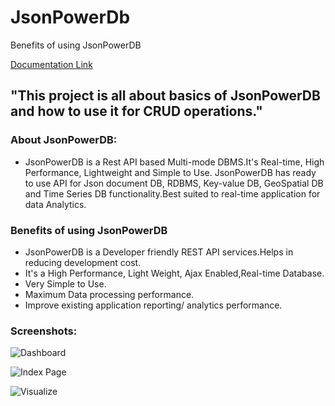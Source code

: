 # JsonPowerDb
Benefits of using JsonPowerDB

[Documentation Link](http://login2explore.com/jpdb/docs.html)

## "This project is all about basics of JsonPowerDB and how to use it for CRUD operations." 

### About JsonPowerDB:

- JsonPowerDB is a Rest API based Multi-mode DBMS.It's Real-time, High Performance, Lightweight and Simple to Use. JsonPowerDB has ready to use API for Json document DB, RDBMS, Key-value DB, GeoSpatial DB and Time Series DB functionality.Best suited to real-time application for data Analytics.

### Benefits of using JsonPowerDB

- JsonPowerDB is a Developer friendly REST API services.Helps in reducing development cost.
- It's a High Performance, Light Weight, Ajax Enabled,Real-time Database.
- Very Simple to Use.
- Maximum Data processing performance.
- Improve existing application reporting/ analytics performance.

### Screenshots:

![Dashboard]()

![Index Page]()

![Visualize]()

